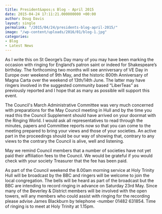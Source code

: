 ```yaml
---
title: President&apos;s Blog - April 2015
date: 2015-04-24 17:11:21.000000000 +00:00
author: Doug Davis
layout: single
permalink: "/2015/04/24/presidents-blog-april-2015/"
image: "/wp-content/uploads/2016/01/blog-1.jpg"
categories:
- Blog
- Latest News
---
```

As I write this on St George’s Day many of you may have been marking the occasion with ringing for England’s patron saint or indeed for Shakespeare’s birthday. The forthcoming two months will see anniversary of VE Day in Europe over weekend of 9th May, and the historic 800th Anniversary of Magna Carta over the weekend of 13th/14th June. The latter may have ringers involved in the suggested community based &#8220;LiberTeas&#8221; as previously reported and I hope that as many as possible will support this event.

The Council&apos;s March Administrative Committee was very much concerned with preparations for the May Council meeting in Hull and by the time you read this the Council Supplement should have arrived on your doormat with the Ringing World. I would ask all representatives to read through the minutes, papers and Committee reports now so that you can come to the meeting prepared to bring your views and those of your societies. An active part in the proceedings should be our way of showing that, contrary to any views to the contrary the Council is alive, well and listening.

May we remind Council members that a number of societies have not yet paid their affiliation fees to the Council. We would be grateful if you would check with your society Treasurer that the fee has been paid.

As part of the Council weekend the 8.00am morning service at Holy Trinity Hull will be broadcast by the BBC and ringers will be welcome to join the local congregation. The bells will be heard as part of the broadcast but the BBC are intending to record ringing in advance on Saturday 23rd May. Since many of the Beverley & District members will be involved with the open towers, will any members who could assist with ringing for the recording please advise James Blackburn by telephone -number 01482 631854. Time of ringing is to meet at Holy Trinity at 1.15pm.
